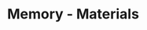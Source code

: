 ---
title: Memory - Materials
layout: project-materials
project-resources: 
volunteer-resources:
  - url: http://scratch.mit.edu/projects/34874510/#editor
    type: link
    description: Online completed Scratch 2 project
  - url: Memory.sb2
    description: Downloadable completed Scratch 2 project
---